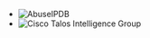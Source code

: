 - ![AbuseIPDB](https://www.abuseipdb.com/)
- ![Cisco Talos Intelligence Group](https://www.talosintelligence.com/)
